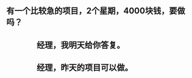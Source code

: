 ## 有一个比较急的项目，2个星期，4000块钱，要做吗？
## &nbsp;&nbsp;&nbsp;&nbsp;&nbsp;&nbsp;&nbsp;&nbsp;&nbsp;&nbsp;&nbsp;&nbsp;&nbsp;&nbsp;&nbsp;&nbsp;经理，我明天给你答复。
## &nbsp;&nbsp;&nbsp;&nbsp;&nbsp;&nbsp;&nbsp;&nbsp;&nbsp;&nbsp;&nbsp;&nbsp;&nbsp;&nbsp;&nbsp;&nbsp;经理，昨天的项目可以做。
